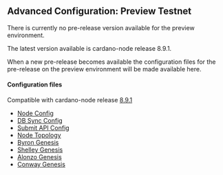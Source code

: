 ## Advanced Configuration: Preview Testnet

There is currently no pre-release version available for the preview environment.

The latest version available is cardano-node release 8.9.1.

When a new pre-release becomes available the configuration files for the pre-release on the preview environment will be made available here.

#### Configuration files

Compatible with cardano-node release [8.9.1](https://github.com/input-output-hk/cardano-node/releases/tag/8.9.1)

- [Node Config](environments/preview/config.json)
- [DB Sync Config](environments/preview/db-sync-config.json)
- [Submit API Config](environments/preview/submit-api-config.json)
- [Node Topology](environments/preview/topology.json)
- [Byron Genesis](environments/preview/byron-genesis.json)
- [Shelley Genesis](environments/preview/shelley-genesis.json)
- [Alonzo Genesis](environments/preview/alonzo-genesis.json)
- [Conway Genesis](environments/preview/conway-genesis.json)
